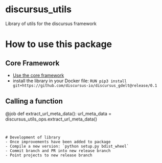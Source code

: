 # discursus_utils
Library of utils for the discursus framework

# How to use this package
## Core Framework
- [Use the core framework](https://github.com/discursus-io/discursus_core)
- install the library in your Docker file: `RUN pip3 install git+https://github.com/discursus-io/discursus_gdelt@release/0.1`


## Calling a function
@job
def extract_url_meta_data():
    url_meta_data = discursus_utils_ops.extract_url_meta_data()
```


# Development of library
- Once improvements have been added to package
- Compile a new version: `python setup.py bdist_wheel`
- Commit branch and PR into new release branch
- Point projects to new release branch